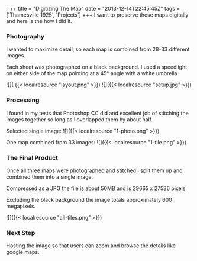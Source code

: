 +++
title = "Digitizing The Map"
date = "2013-12-14T22:45:45Z"
tags = ['Thamesville 1925', 'Projects']
+++
I want to preserve these maps digitally and here is the how I did it.
 
### Photography
 
I wanted to maximize detail, so each map is combined from 28-33 different images.  
 
Each sheet was photographed on a black background.  I used a speedlight on either side of the map pointing at a 45° angle with a white umbrella
 
 
![]( {{< localresource "layout.png" >}})
![]({{< localresource "setup.jpg" >}})
 
### Processing
 
I found in my tests that Photoshop CC did and excellent job of stitching the images together so long as I overlapped them by about half.
 
Selected single image:
![]({{< localresource "1-photo.png" >}})
 
One map combined from 33 images:
![]({{< localresource "1-tile.png" >}})
 
### The Final Product
 
Once all three maps were photographed and stitched I split them up and combined them into a single image. 
 
Compressed as a JPG the file is about 50MB and is 29665 x 27536 pixels
 
Excluding the black background the image totals approximately 600 megapixels.
 
![]({{< localresource "all-tiles.png" >}})
 
### Next Step
 
Hosting the image so that users can zoom and browse the details like google maps.